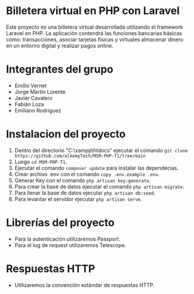 # Billetera virtual en PHP con Laravel

Este proyecto es una billetera virtual desarrollada utilizando el framework Laravel en PHP. La aplicación contendrá las funciones bancarias básicas como: transacciones, asociar tarjetas físicas y virtuales almacenar dinero en un entorno digital y realizar pagos online.

# Integrantes del grupo

- Emilio Vernet
- Jorge Martín Lorente
- Javier Cavalero
- Fabián Loza
- Emiliano Rodriguez

# Instalacion del proyecto

1) Dentro del directorio "C:\xampp\htdocs" ejecutar el comando ```git clone https://github.com/alkemyTech/MSM-PHP-T1/tree/main```
2) Luego ```cd MSM-PHP-T1```.
3) Ejecutar el comando ```composer update``` para instalar las dependecias.
4) Crear archivo .env con el comando ```copy .env.example .env```.
5) Generar Key con el comando ```php artisan key:generate```.
6) Para crear la base de datos ejecutar el comando ```php artisan migrate```.
7) Para llenar la base de datos ejecutar ```php artisan db:seed```.
8) Para levantar el servidor ejecutar ```php artisan serve```.

# Librerías del proyecto

- Para la autenticación utilizaremos Passport.
- Para el log de request utilizaremos Telescope.

# Respuestas HTTP

- Utilizaremos la convención estándar de respuestas HTTP.

